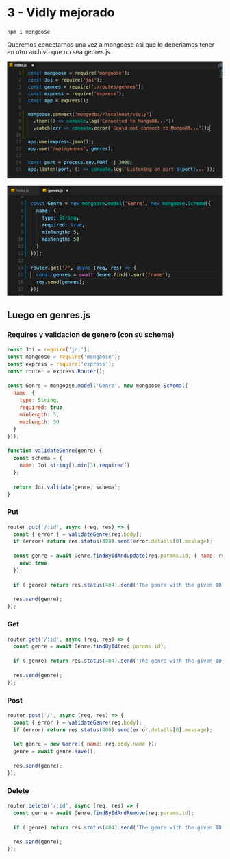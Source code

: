 # 3 - Vidly mejorado

```text
npm i mongoose
```

Queremos conectarnos una vez a mongoose asi que lo deberiamos tener en otro archivo que no sea genres.js

![](../../../.gitbook/assets/imagen%20%28546%29.png)

![](../../../.gitbook/assets/imagen%20%28538%29.png)

## Luego en genres.js

### Requires y validacion de genero \(con su schema\)

```javascript
const Joi = require('joi');
const mongoose = require('mongoose');
const express = require('express');
const router = express.Router();

const Genre = mongoose.model('Genre', new mongoose.Schema({
  name: {
    type: String,
    required: true,
    minlength: 5,
    maxlength: 50
  }
}));

function validateGenre(genre) {
  const schema = {
    name: Joi.string().min(3).required()
  };

  return Joi.validate(genre, schema);
}
```

### Put

```javascript
router.put('/:id', async (req, res) => {
  const { error } = validateGenre(req.body); 
  if (error) return res.status(400).send(error.details[0].message);

  const genre = await Genre.findByIdAndUpdate(req.params.id, { name: req.body.name }, {
    new: true
  });

  if (!genre) return res.status(404).send('The genre with the given ID was not found.');
  
  res.send(genre);
});
```

### Get

```javascript
router.get('/:id', async (req, res) => {
  const genre = await Genre.findById(req.params.id);

  if (!genre) return res.status(404).send('The genre with the given ID was not found.');

  res.send(genre);
});
```

### Post 

```javascript
router.post('/', async (req, res) => {
  const { error } = validateGenre(req.body); 
  if (error) return res.status(400).send(error.details[0].message);

  let genre = new Genre({ name: req.body.name });
  genre = await genre.save();
  
  res.send(genre);
});
```

### Delete

```javascript
router.delete('/:id', async (req, res) => {
  const genre = await Genre.findByIdAndRemove(req.params.id);

  if (!genre) return res.status(404).send('The genre with the given ID was not found.');

  res.send(genre);
});
```

